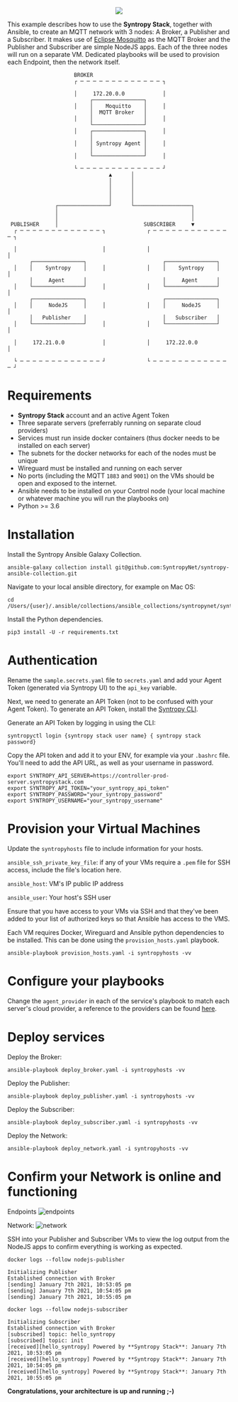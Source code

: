 <p align="center">
<img src="images/syntropy_header.jpg">
</p>

This example describes how to use the **Syntropy Stack**, together with Ansible, to create an MQTT network with 3 nodes: A Broker, a Publisher and a Subscriber. It makes use of [Eclipse Mosquitto](https://mosquitto.org) as the MQTT Broker and the Publisher and Subscriber are simple NodeJS apps. Each of the three nodes will run on a separate VM. Dedicated playbooks will be used to provision each Endpoint, then the network itself.

```
                     BROKER
                     ┌ ─ ─ ─ ─ ─ ─ ─ ─ ─ ─ ─ ─ ─ ┐

                     │     172.20.0.0            │
                          ┌────────────────┐
                     │    │    Moquitto    │     │
                          │  MQTT Broker   │
                     │    │                │     │
                          └────────────────┘
                     │    ┌────────────────┐     │
                          │                │
                     │    │ Syntropy Agent │     │
                          │                │
                     │    └────────────────┘     │

                     └ ─ ─ ─ ─ ─ ─ ─ ─ ─ ─ ─ ─ ─ ┘
                                ▲      │
                                │      │
                                │      │
                                │      │
                                │      │
               ┌────────────────┘      └──────────────────┐
               │                                          │
               │                                          │
 PUBLISHER     │                           SUBSCRIBER     ▼
  ┌ ─ ─ ─ ─ ─ ─ ─ ─ ─ ─ ─ ─ ─ ┐             ┌ ─ ─ ─ ─ ─ ─ ─ ─ ─ ─ ─ ─ ─ ┐

  │                           │             │                           │
       ┌────────────────┐                        ┌────────────────┐
  │    │    Syntropy    │     │             │    │    Syntropy    │     │
       │     Agent      │                        │     Agent      │
  │    └────────────────┘     │             │    └────────────────┘     │
       ┌────────────────┐                        ┌────────────────┐
  │    │     NodeJS     │     │             │    │     NodeJS     │     │
       │   Publisher    │                        │   Subscriber   │
  │    └────────────────┘     │             │    └────────────────┘     │

  │     172.21.0.0            │             │     172.22.0.0            │

  └ ─ ─ ─ ─ ─ ─ ─ ─ ─ ─ ─ ─ ─ ┘             └ ─ ─ ─ ─ ─ ─ ─ ─ ─ ─ ─ ─ ─ ┘
```

# Requirements

- **Syntropy Stack** account and an active Agent Token
- Three separate servers (preferrably running on separate cloud providers)
- Services must run inside docker containers (thus docker needs to be installed on each server)
- The subnets for the docker networks for each of the nodes must be unique
- Wireguard must be installed and running on each server
- No ports (including the MQTT `1883` and `9001`) on the VMs should be open and exposed to the internet.
- Ansible needs to be installed on your Control node (your local machine or whatever machine you will run the playbooks on)
- Python >= 3.6

# Installation

Install the Syntropy Ansible Galaxy Collection.

```
ansible-galaxy collection install git@github.com:SyntropyNet/syntropy-ansible-collection.git
```

Navigate to your local ansible directory, for example on Mac OS:

```
cd /Users/{user}/.ansible/collections/ansible_collections/syntropynet/syntropy
```

Install the Python dependencies.

```
pip3 install -U -r requirements.txt
```

# Authentication

Rename the `sample.secrets.yaml` file to `secrets.yaml` and add your Agent Token (generated via Syntropy UI) to the `api_key` variable.

Next, we need to generate an API Token (not to be confused with your Agent Token). To generate an API Token, install the [Syntropy CLI](https://github.com/SyntropyNet/syntropy-cli).

Generate an API Token by logging in using the CLI:

```
syntropyctl login {syntropy stack user name} { syntropy stack password}
```

Copy the API token and add it to your ENV, for example via your `.bashrc` file. You'll need to add the API URL, as well as your username in password.

```
export SYNTROPY_API_SERVER=https://controller-prod-server.syntropystack.com
export SYNTROPY_API_TOKEN="your_syntropy_api_token"
export SYNTROPY_PASSWORD="your_syntropy_password"
export SYNTROPY_USERNAME="your_syntropy_username"
```

# Provision your Virtual Machines

Update the `syntropyhosts` file to include information for your hosts.

`ansible_ssh_private_key_file`: if any of your VMs require a `.pem` file for SSH access, include the file's location here.

`ansible_host`: VM's IP public IP address

`ansible_user`: Your host's SSH user

Ensure that you have access to your VMs via SSH and that they've been added to your list of authorized keys so that Ansible has access to the VMS.

Each VM requires Docker, Wireguard and Ansible python dependencies to be installed. This can be done using the `provision_hosts.yaml` playbook.

`ansible-playbook provision_hosts.yaml -i syntropyhosts -vv`

# Configure your playbooks

Change the `agent_provider` in each of the service's playbook to match each server's cloud provider, a reference to the providers can be found [here](https://docs.syntropystack.com/docs/syntropy-agent-variables).

# Deploy services

Deploy the Broker:

```
ansible-playbook deploy_broker.yaml -i syntropyhosts -vv
```

Deploy the Publisher:

```
ansible-playbook deploy_publisher.yaml -i syntropyhosts -vv
```

Deploy the Subscriber:

```
ansible-playbook deploy_subscriber.yaml -i syntropyhosts -vv
```

Deploy the Network:

```
ansible-playbook deploy_network.yaml -i syntropyhosts -vv
```

# Confirm your Network is online and functioning

Endpoints
![endpoints](images/mqt2_endpoints.jpg)

Network:
![network](images/mqt_network.png)

SSH into your Publisher and Subscriber VMs to view the log output from the NodeJS apps to confirm everything is working as expected.

`docker logs --follow nodejs-publisher`

```
Initializing Publisher
Established connection with Broker
[sending] January 7th 2021, 10:53:05 pm
[sending] January 7th 2021, 10:54:05 pm
[sending] January 7th 2021, 10:55:05 pm
```

`docker logs --follow nodejs-subscriber`

```
Initializing Subscriber
Established connection with Broker
[subscribed] topic: hello_syntropy
[subscribed] topic: init
[received][hello_syntropy] Powered by **Syntropy Stack**: January 7th 2021, 10:53:05 pm
[received][hello_syntropy] Powered by **Syntropy Stack**: January 7th 2021, 10:54:05 pm
[received][hello_syntropy] Powered by **Syntropy Stack**: January 7th 2021, 10:55:05 pm
```

**Congratulations, your architecture is up and running ;-)**
